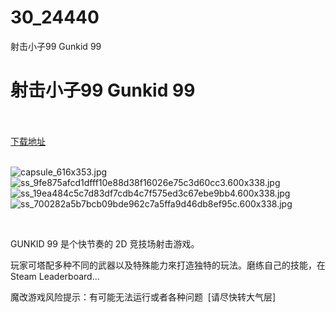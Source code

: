 # 30_24440
射击小子99 Gunkid 99
# 射击小子99 Gunkid 99
 <br/></br>
[下载地址](https://www.switch520.cc/article/24440 "下载地址")
<br/></br>

<p><img title="capsule_616x353.jpg" src="https://www.switch520.cc/muke_img/2021_11_11_f273ccc2c7f66.jpg" alt="capsule_616x353.jpg"><br>
<img title="ss_9fe875afcd1dfff10e88d38f16026e75c3d60cc3.600x338.jpg" src="https://www.switch520.cc/muke_img/2021_11_11_ddadfaead09fc.jpg" alt="ss_9fe875afcd1dfff10e88d38f16026e75c3d60cc3.600x338.jpg"><br>
<img title="ss_19ea484c5c7d83df7cdb4c7f575ed3c67ebe9bb4.600x338.jpg" src="https://www.switch520.cc/muke_img/2021_11_11_0c3b4fb900be3.jpg" alt="ss_19ea484c5c7d83df7cdb4c7f575ed3c67ebe9bb4.600x338.jpg"><br>
<img title="ss_700282a5b7bcb09bde962c7a5ffa9d46db8ef95c.600x338.jpg" src="https://www.switch520.cc/muke_img/2021_11_11_6e89aaf56ba2d.jpg" alt="ss_700282a5b7bcb09bde962c7a5ffa9d46db8ef95c.600x338.jpg"></p>
<p>&nbsp;</p>
<p>GUNKID 99 是个快节奏的 2D 竞技场射击游戏。</p>
<p>玩家可塔配多种不同的武器以及特殊能力來打造独特的玩法。磨练自己的技能，在 Steam Leaderboard…</p>
<p>魔改游戏风险提示：有可能无法运行或者各种问题 &nbsp;[请尽快转大气层]</p>



